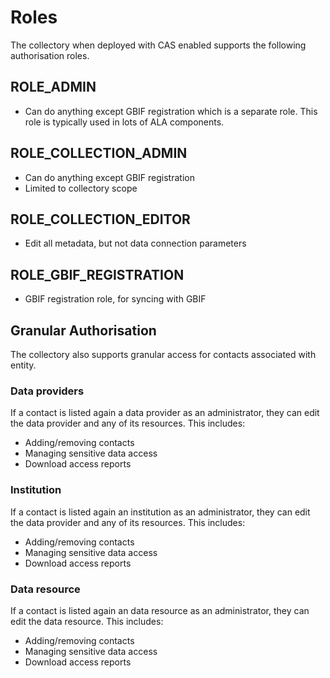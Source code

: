 # Roles

The collectory when deployed with CAS enabled supports the following authorisation roles.

## ROLE_ADMIN 
- Can do anything except GBIF registration which is a separate role. This role is typically used in lots of ALA components.

## ROLE_COLLECTION_ADMIN
- Can do anything except GBIF registration
- Limited to collectory scope

## ROLE_COLLECTION_EDITOR 
- Edit all metadata, but not data connection parameters 

## ROLE_GBIF_REGISTRATION
- GBIF registration role, for syncing with GBIF


## Granular Authorisation

The collectory also supports granular access for contacts associated with entity.

### Data providers
If a contact is listed again a data provider as an administrator, they can edit the data provider and any of its resources. This includes:
- Adding/removing contacts
- Managing sensitive data access
- Download access reports

### Institution
If a contact is listed again an institution as an administrator, they can edit the data provider and any of its resources. This includes:
- Adding/removing contacts
- Managing sensitive data access
- Download access reports

### Data resource
If a contact is listed again an data resource as an administrator, they can edit the data resource. This includes:
- Adding/removing contacts
- Managing sensitive data access
- Download access reports